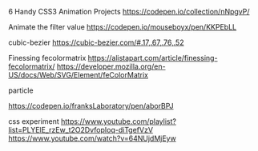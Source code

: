 
6 Handy CSS3 Animation Projects
https://codepen.io/collection/nNpgvP/

Animate the filter value
https://codepen.io/mouseboyx/pen/KKPEbLL

cubic-bezier
https://cubic-bezier.com/#.17,.67,.76,.52

Finessing fecolormatrix
https://alistapart.com/article/finessing-fecolormatrix/
https://developer.mozilla.org/en-US/docs/Web/SVG/Element/feColorMatrix


particle

https://codepen.io/franksLaboratory/pen/aborBPJ

css experiment
https://www.youtube.com/playlist?list=PLYElE_rzEw_t2O2DvfopIoq-diTgefVzV
https://www.youtube.com/watch?v=64NUjdMjEyw






























